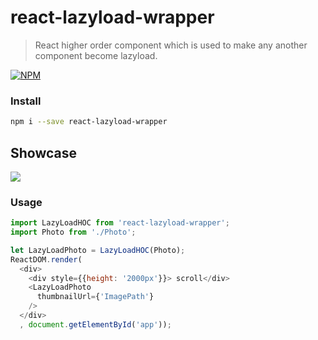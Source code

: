 # react-lazyload-wrapper

> React higher order component which is used to make any another component become lazyload.

[![NPM](https://nodei.co/npm/react-lazyload-wrapper.png)](https://nodei.co/npm/react-lazyload-wrapper/)

### Install
```sh
npm i --save react-lazyload-wrapper
```
## Showcase
![](http://ofc9lijyu.bkt.clouddn.com/luping.gif)

### Usage

```javascript
import LazyLoadHOC from 'react-lazyload-wrapper';
import Photo from './Photo';

let LazyLoadPhoto = LazyLoadHOC(Photo);
ReactDOM.render(
  <div>
    <div style={{height: '2000px'}}> scroll</div>
    <LazyLoadPhoto
      thumbnailUrl={'ImagePath'}
    />
  </div>
  , document.getElementById('app'));
```
